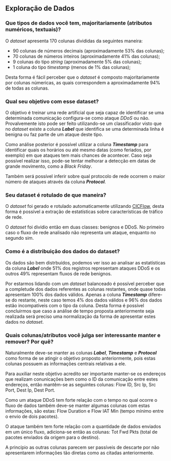 ## Exploração de Dados

### Que tipos de dados você tem, majoritariamente (atributos numéricos, textuais)?

O _dataset_ apresenta 170 colunas divididas da seguintes maneira:

- 90 colunas de números decimais (aproximadamente 53% das colunas);
- 70 colunas de números inteiros (aproximadamente 41% das colunas);
- 9 colunas do tipo _string_ (aproximadamente 5% das colunas);
- 1 coluna do tipo _timestamp_ (menos de 1% das colunas);


Desta forma é fácil perceber que o _dataset_ é composto majoritariamente por colunas númericas, as quais correspondem a aproximadamente 94% de todas as colunas.


### Qual seu objetivo com esse dataset?

O objetivo é treinar uma rede artificial que seja capaz de identificar se uma determinada comunicação configura-se como ataque _DDoS_ ou não. Provalvemente isto pode ser feito utilizando-se um classificador visto que no _dataset_ existe a coluna **_Label_** que identifica se uma determinada linha é benigna ou faz parte de um ataque deste tipo.

Como análise posterior é possível utilizar a coluna **_Timestamp_** para identificar quais os horários ou até mesmo datas (como feriados, por exemplo) em que ataques tem mais chances de acontecer. Caso seja possível realizar isso, pode-se tentar melhorar a detecção em datas de grande movimento, como a _Black Friday_.

Também será possível inferir sobre qual protocolo de rede ocorrem o maior número de ataques através da coluna **_Protocol_**.


### Seu dataset é rotulado de que maneira?

O _dataset_ foi gerado e rotulado automaticamente utilizando [CICFlow](https://www.unb.ca/cic/research/applications.html#CICFlowMeter), desta forma é possível a extração de estatísticas sobre características de tráfico de rede.

O _dataset_ foi dividio então em duas classes: benignos e DDoS. No primeiro caso o fluxo de rede analisado não representa um ataque, enquanto no segundo sim.


### Como é a distribuição dos dados do dataset?

Os dados são bem distrbuídos, podemos ver isso ao analisar as estatísticas da coluna **_Label_** onde 51% dos registros representam ataques DDoS e os outros 49% representam fluxos de rede benignos.


Por estarmos lidando com um _dataset_ balanceado é possível perceber que a completude dos dados referentes as colunas restantes, onde quase todas apresentam 100% dos dados válidos. Apenas a coluna **_Timestamp_** difere-se do restante, neste caso temos 4% dos dados válidos e 96% dos dados estão incompatíveis com o tipo da coluna. Desta forma é possível concluirmos que caso a análise de tempo proposta anteriormente seja realizada será preciso uma normalização da forma de apresentar estes dados no _dataset_.


### Quais colunas/atributos você julga ser interessante manter e remover? Por quê?

Naturalmente deve-se manter as colunas **_Label_**, **_Timestamp_** e **_Protocol_** como forma de se atingir o objetivo proposto anteriormente, pois estas colunas possuem as informações centrais relativas a ele.

Para auxiliar neste objetivo acredito ser importante manter-se os endereços que realizam conunicações bem como o ID da comunicação entre estes endereços, então mantêm-se as seguintes colunas: Flow ID, Src Ip, Src Port, Dest Ip, Dest Port.

Como um ataque DDoS tem forte relação com o tempo no qual ocorre o fluxo de dados também deve-se manter algumas colunas com estas informações, são estas: Flow Duration e Flow IAT Min (tempo mínimo entre o envio de dois pacotes).

O ataque também tem forte relação com a quantidade de dados enviados em um único fluxo, adiciona-se então as colunas: Tot Fwd Pkts (total de pacotes enviados da origem para o destino).


A princípio as outras colunas parecem ser passíveis de descarte por não apresentarem informações tão diretas como as citadas anteriormente.
